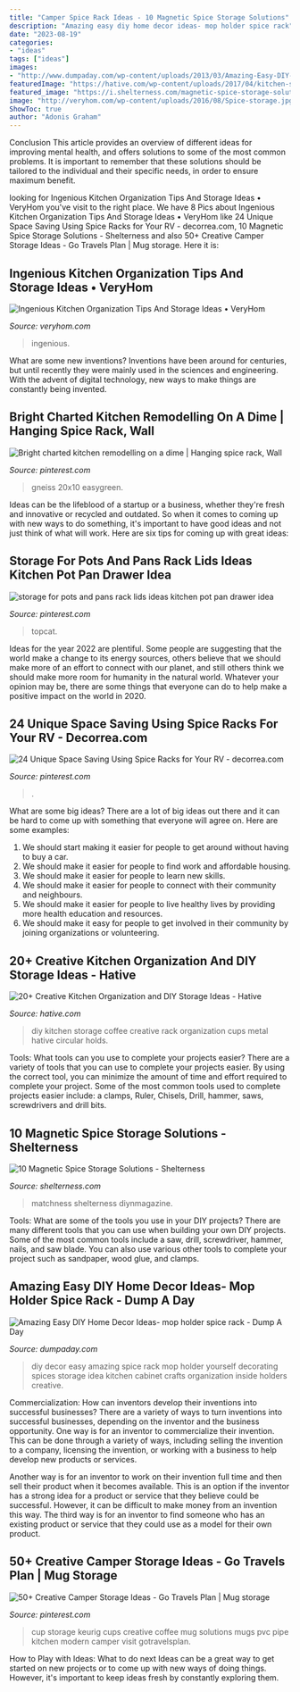 ```yaml
---
title: "Camper Spice Rack Ideas - 10 Magnetic Spice Storage Solutions"
description: "Amazing easy diy home decor ideas- mop holder spice rack"
date: "2023-08-19"
categories:
- "ideas"
tags: ["ideas"]
images:
- "http://www.dumpaday.com/wp-content/uploads/2013/03/Amazing-Easy-DIY-Home-Decor-Ideas-mop-holder-spice-rack.jpg"
featuredImage: "https://hative.com/wp-content/uploads/2017/04/kitchen-storage/14-kitchen-storage-diy-ideas.jpg"
featured_image: "https://i.shelterness.com/magnetic-spice-storage-solutions-8.jpg"
image: "http://veryhom.com/wp-content/uploads/2016/08/Spice-storage.jpg"
ShowToc: true
author: "Adonis Graham"
---
```



Conclusion
This article provides an overview of different ideas for improving mental health, and offers solutions to some of the most common problems. It is important to remember that these solutions should be tailored to the individual and their specific needs, in order to ensure maximum benefit.

	

		
looking for Ingenious Kitchen Organization Tips And Storage Ideas • VeryHom you've visit to the right place. We have 8 Pics about Ingenious Kitchen Organization Tips And Storage Ideas • VeryHom like 24 Unique Space Saving Using Spice Racks for Your RV - decorrea.com, 10 Magnetic Spice Storage Solutions - Shelterness and also 50+ Creative Camper Storage Ideas - Go Travels Plan | Mug storage. Here it is:
		
    
## Ingenious Kitchen Organization Tips And Storage Ideas • VeryHom

<img loading=lazy src="http://veryhom.com/wp-content/uploads/2016/08/Spice-storage.jpg" onerror="this.onerror=null;this.src='https://tse1.mm.bing.net/th?id=OIP.XH-VOzghwtG1mLtdzymQHAHaJ4&amp;pid=15.1';" alt="Ingenious Kitchen Organization Tips And Storage Ideas • VeryHom">

_Source: veryhom.com_

>ingenious. 

	

What are some new inventions?
Inventions have been around for centuries, but until recently they were mainly used in the sciences and engineering. With the advent of digital technology, new ways to make things are constantly being invented.

    
## Bright Charted Kitchen Remodelling On A Dime | Hanging Spice Rack, Wall

<img loading=lazy src="https://i.pinimg.com/736x/66/2b/e8/662be8317d6a568bd09428e481981b95.jpg" onerror="this.onerror=null;this.src='https://tse2.mm.bing.net/th?id=OIP.rO7uVY_HKWHMZXC3oju7IwHaHa&amp;pid=15.1';" alt="Bright charted kitchen remodelling on a dime | Hanging spice rack, Wall">

_Source: pinterest.com_

>gneiss 20x10 easygreen. 

	

Ideas can be the lifeblood of a startup or a business, whether they're fresh and innovative or recycled and outdated. So when it comes to coming up with new ways to do something, it's important to have good ideas and not just think of what will work. Here are six tips for coming up with great ideas:

    
## Storage For Pots And Pans Rack Lids Ideas Kitchen Pot Pan Drawer Idea

<img loading=lazy src="https://i.pinimg.com/736x/e9/d9/f0/e9d9f07a92f4c44ee6def915666b2145.jpg" onerror="this.onerror=null;this.src='https://tse1.mm.bing.net/th?id=OIP.STqtxL18mS47-fj7W6mkjwHaE6&amp;pid=15.1';" alt="storage for pots and pans rack lids ideas kitchen pot pan drawer idea">

_Source: pinterest.com_

>topcat. 

	

Ideas for the year 2022 are plentiful. Some people are suggesting that the world make a change to its energy sources, others believe that we should make more of an effort to connect with our planet, and still others think we should make more room for humanity in the natural world. Whatever your opinion may be, there are some things that everyone can do to help make a positive impact on the world in 2020.

    
## 24 Unique Space Saving Using Spice Racks For Your RV - Decorrea.com

<img loading=lazy src="https://i.pinimg.com/736x/d6/36/4c/d6364c5ef1408fe0c37ab41d7f9b976a.jpg" onerror="this.onerror=null;this.src='https://tse4.mm.bing.net/th?id=OIP.KdVNrCMqjhHye3YaBJbmewHaHa&amp;pid=15.1';" alt="24 Unique Space Saving Using Spice Racks for Your RV - decorrea.com">

_Source: pinterest.com_

>. 

	

What are some big ideas?
There are a lot of big ideas out there and it can be hard to come up with something that everyone will agree on. Here are some examples:
1. We should start making it easier for people to get around without having to buy a car.
2. We should make it easier for people to find work and affordable housing.
3. We should make it easier for people to learn new skills.
4. We should make it easier for people to connect with their community and neighbours.
5. We should make it easier for people to live healthy lives by providing more health education and resources.
6. We should make it easy for people to get involved in their community by joining organizations or volunteering.

    
## 20+ Creative Kitchen Organization And DIY Storage Ideas - Hative

<img loading=lazy src="https://hative.com/wp-content/uploads/2017/04/kitchen-storage/14-kitchen-storage-diy-ideas.jpg" onerror="this.onerror=null;this.src='https://tse1.mm.bing.net/th?id=OIP.0Eo2M1fXAvaJXovvp5DCmAHaLH&amp;pid=15.1';" alt="20+ Creative Kitchen Organization and DIY Storage Ideas - Hative">

_Source: hative.com_

>diy kitchen storage coffee creative rack organization cups metal hative circular holds. 

	

Tools: What tools can you use to complete your projects easier?
There are a variety of tools that you can use to complete your projects easier. By using the correct tool, you can minimize the amount of time and effort required to complete your project. Some of the most common tools used to complete projects easier include: a clamps, Ruler, Chisels, Drill, hammer, saws, screwdrivers and drill bits.

    
## 10 Magnetic Spice Storage Solutions - Shelterness

<img loading=lazy src="https://i.shelterness.com/magnetic-spice-storage-solutions-8.jpg" onerror="this.onerror=null;this.src='https://tse1.mm.bing.net/th?id=OIP.ctPyqpFoKv_D9VLJURrvOQHaJ4&amp;pid=15.1';" alt="10 Magnetic Spice Storage Solutions - Shelterness">

_Source: shelterness.com_

>matchness shelterness diynmagazine. 

	

Tools: What are some of the tools you use in your DIY projects?
There are many different tools that you can use when building your own DIY projects. Some of the most common tools include a saw, drill, screwdriver, hammer, nails, and saw blade. You can also use various other tools to complete your project such as sandpaper, wood glue, and clamps.

    
## Amazing Easy DIY Home Decor Ideas- Mop Holder Spice Rack - Dump A Day

<img loading=lazy src="http://www.dumpaday.com/wp-content/uploads/2013/03/Amazing-Easy-DIY-Home-Decor-Ideas-mop-holder-spice-rack.jpg" onerror="this.onerror=null;this.src='https://tse2.mm.bing.net/th?id=OIP.PQjvHshblvIwHlM7pMNkHwHaMO&amp;pid=15.1';" alt="Amazing Easy DIY Home Decor Ideas- mop holder spice rack - Dump A Day">

_Source: dumpaday.com_

>diy decor easy amazing spice rack mop holder yourself decorating spices storage idea kitchen cabinet crafts organization inside holders creative. 

	

Commercialization: How can inventors develop their inventions into successful businesses?
There are a variety of ways to turn inventions into successful businesses, depending on the inventor and the business opportunity. 
One way is for an inventor to commercialize their invention. This can be done through a variety of ways, including selling the invention to a company, licensing the invention, or working with a business to help develop new products or services. 

Another way is for an inventor to work on their invention full time and then sell their product when it becomes available. This is an option if the inventor has a strong idea for a product or service that they believe could be successful. However, it can be difficult to make money from an invention this way. 
The third way is for an inventor to find someone who has an existing product or service that they could use as a model for their own product.

    
## 50+ Creative Camper Storage Ideas - Go Travels Plan | Mug Storage

<img loading=lazy src="https://i.pinimg.com/736x/ec/c3/a6/ecc3a65e9352352ca18b825af1c6a523.jpg" onerror="this.onerror=null;this.src='https://tse1.mm.bing.net/th?id=OIP.4_-JcCg3rD6EBNwP1QPI7wHaJ3&amp;pid=15.1';" alt="50+ Creative Camper Storage Ideas - Go Travels Plan | Mug storage">

_Source: pinterest.com_

>cup storage keurig cups creative coffee mug solutions mugs pvc pipe kitchen modern camper visit gotravelsplan. 

	

How to Play with Ideas: What to do next
Ideas can be a great way to get started on new projects or to come up with new ways of doing things. However, it's important to keep ideas fresh by constantly exploring them.

